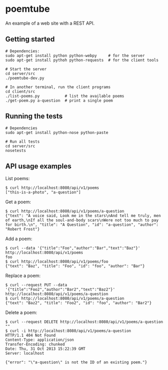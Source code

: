poemtube
========

An example of a web site with a REST API.

Getting started
---------------

    # Dependencies:
    sudo apt-get install python python-webpy     # for the server
    sudo apt-get install pythoh python-requests  # for the client tools

    # Start the server
    cd server/src
    ./poemtube-dev.py

    # In another terminal, run the client programs
    cd client/src
    ./list-poems.py           # list the available poems
    ./get-poem.py a-question  # print a single poem

Running the tests
-----------------

    # Dependencies
    sudo apt-get install python-nose python-paste

    # Run all tests
    cd server/src
    nosetests

API usage examples
------------------

List poems:

    $ curl http://localhost:8080/api/v1/poems
    ["this-is-a-photo", "a-question"]

Get a poem:

    $ curl http://localhost:8080/api/v1/poems/a-question
    {"text": "A voice said, Look me in the stars\nAnd tell me truly, men of earth,\nIf all the soul-and-body scars\nWere not too much to pay for birth.\n", "title": "A Question", "id": "a-question", "author": "Robert Frost"}

Add a poem:

    $ curl --data '{"title":"Foo","author":"Bar","text":"Baz"}' http://localhost:8080/api/v1/poems
    foo
    $ curl http://localhost:8080/api/v1/poems/foo
    {"text": "Baz", "title": "Foo", "id": "foo", "author": "Bar"}

Replace a poem:

    $ curl --request PUT --data '{"title":"Foo2","author":"Bar2","text":"Baz2"}' http://localhost:8080/api/v1/poems/a-question
    $ curl http://localhost:8080/api/v1/poems/a-question
    {"text": "Baz2", "title": "Foo2", "id": "foo", "author": "Bar2"}

Delete a poem:

    $ curl --request DELETE http://localhost:8080/api/v1/poems/a-question
    ""
    $ curl -i http://localhost:8080/api/v1/poems/a-question
    HTTP/1.1 404 Not Found
    Content-Type: application/json
    Transfer-Encoding: chunked
    Date: Thu, 31 Oct 2013 15:22:39 GMT
    Server: localhost

    {"error": "\"a-question\" is not the ID of an existing poem."}

